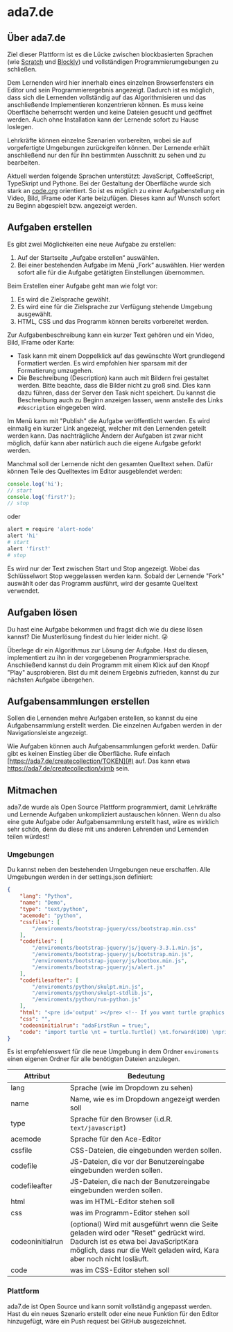 # ada7.de

## Über ada7.de

Ziel dieser Plattform ist es die Lücke zwischen blockbasierten Sprachen (wie [Scratch](https://scratch.mit.edu/) und [Blockly](https://blockly-demo.appspot.com/static/demos/index.html)) und vollständigen Programmierumgebungen zu schließen. 

Dem Lernenden wird hier innerhalb eines einzelnen Browserfensters ein Editor und sein Programmierergebnis angezeigt. Dadurch ist es möglich, dass sich die Lernenden vollständig auf das Algorithmisieren und das anschließende Implementieren konzentrieren können. Es muss keine Oberfläche beherrscht werden und keine Dateien gesucht und geöffnet werden. Auch ohne Installation kann der Lernende sofort zu Hause loslegen.

Lehrkräfte können einzelne Szenarien vorbereiten, wobei sie auf vorgefertigte Umgebungen zurückgreifen können. Der Lernende erhält anschließend nur den für ihn bestimmten Ausschnitt zu sehen und zu bearbeiten.

Aktuell werden folgende Sprachen unterstützt: JavaScript, CoffeeScript, TypeSkript und Pythone. Bei der Gestaltung der Oberfläche wurde sich stark an [code.org](https://studio.code.org/hoc/1) orientiert. So ist es möglich zu einer Aufgabenstellung ein Video, Bild, IFrame oder Karte beizufügen. Dieses kann auf Wunsch sofort zu Beginn abgespielt bzw. angezeigt werden.

## Aufgaben erstellen

Es gibt zwei Möglichkeiten eine neue Aufgabe zu erstellen:

1. Auf der Startseite „Aufgabe erstellen“ auswählen.
2. Bei einer bestehenden Aufgabe im Menü „Fork“ auswählen. Hier werden sofort alle für die Aufgabe getätigten Einstellungen übernommen.

Beim Erstellen einer Aufgabe geht man wie folgt vor:

1. Es wird die Zielsprache gewählt.
2. Es wird eine für die Zielsprache zur Verfügung stehende Umgebung ausgewählt. 
3. HTML, CSS und das Programm können bereits vorbereitet werden.

Zur Aufgabenbeschreibung kann ein kurzer Text gehören und ein Video, Bild, IFrame oder Karte:

* Task kann mit einem Doppelklick auf das gewünschte Wort grundlegend Formatiert werden. Es wird empfohlen hier sparsam mit der Formatierung umzugehen.
* Die Beschreibung (Description) kann auch mit Bildern frei gestaltet werden. Bitte beachte, dass die Bilder nicht zu groß sind. Dies kann dazu führen, dass der Server den Task nicht speichert. Du kannst die Beschreibung auch zu Beginn anzeigen lassen, wenn anstelle des Links `#description` eingegeben wird.

Im Menü kann mit "Publish" die Aufgabe veröffentlicht werden. Es wird einmalig ein kurzer Link angezeigt, welcher mit den Lernenden geteilt werden kann. Das nachträgliche Ändern der Aufgaben ist zwar nicht möglich, dafür kann aber natürlich auch die eigene Aufgabe geforkt werden.



Manchmal soll der Lernende nicht den gesamten Quelltext sehen. Dafür können Teile des Quelltextes im Editor ausgeblendet werden:

```js
console.log('hi');
// start
console.log('first?');
// stop
```

oder

```coffeescript
alert = require 'alert-node'
alert 'hi'
# start
alert 'first?'
# stop
```

Es wird nur der Text zwischen Start und Stop angezeigt. Wobei das Schlüsselwort Stop weggelassen werden kann. Sobald der Lernende "Fork" auswählt oder das Programm ausführt, wird der gesamte Quelltext verwendet.



## Aufgaben lösen

​Du hast eine Aufgabe bekommen und fragst dich wie du diese lösen kannst? Die Musterlösung findest du hier leider nicht.  :stuck_out_tongue_winking_eye:

Überlege dir ein Algorithmus zur Lösung der Aufgabe. Hast du diesen, implementiert zu ihn in der vorgegebenen Programmiersprache. Anschließend kannst du dein Programm mit einem Klick auf den Knopf "Play" ausprobieren. Bist du mit deinem Ergebnis zufrieden, kannst du zur nächsten Aufgabe übergehen.



## Aufgabensammlungen erstellen

Sollen die Lernenden mehre Aufgaben erstellen, so kannst du eine Aufgabensammlung erstellt werden. Die einzelnen Aufgaben werden in der Navigationsleiste angezeigt.

Wie Aufgaben können auch Aufgabensammlungen geforkt werden. Dafür gibt es keinen Einstieg über die Oberfläche. Rufe einfach [https://ada7.de/createcollection/TOKEN](#) auf. Das kann etwa https://ada7.de/createcollection/xjmb sein.




## Mitmachen

ada7.de wurde als Open Source Plattform programmiert, damit Lehrkräfte und Lernende Aufgaben unkompliziert austauschen können. Wenn du also eine gute Aufgabe oder Aufgabensammlung erstellt hast, wäre es wirklich sehr schön, denn du diese mit uns anderen Lehrenden und Lernenden teilen würdest!

### Umgebungen

Du kannst neben den bestehenden Umgebungen neue erschaffen. Alle Umgebungen werden in der settings.json definiert:

```json
{
	"lang": "Python",
	"name": "Demo",
	"type": "text/python",
	"acemode": "python",
	"cssfiles": [
		"/enviroments/bootstrap-jquery/css/bootstrap.min.css"
	],
	"codefiles": [
		"/enviroments/bootstrap-jquery/js/jquery-3.3.1.min.js",
		"/enviroments/bootstrap-jquery/js/bootstrap.min.js",
		"/enviroments/bootstrap-jquery/js/bootbox.min.js",
		"/enviroments/bootstrap-jquery/js/alert.js"
	],
	"codefilesafter": [
		"/enviroments/python/skulpt.min.js",
		"/enviroments/python/skulpt-stdlib.js",
		"/enviroments/python/run-python.js"
	],
	"html": "<pre id='output' ></pre> <!-- If you want turtle graphics include a canvas --> <div id='mycanvas'></div> ",
	"css": "",
  	"codeoninitialrun": "adaFirstRun = true;",
	"code": "import turtle \nt = turtle.Turtle() \nt.forward(100) \nprint 'Hello World'"
}
```

Es ist empfehlenswert für die neue Umgebung in dem Ordner `enviroments` einen eigenen Ordner für alle benötigten Dateien anzulegen.

| Attribut         | Bedeutung                                |
| ---------------- | ---------------------------------------- |
| lang             | Sprache (wie im Dropdown zu sehen)       |
| name             | Name, wie es im Dropdown angezeigt werden soll |
| type             | Sprache für den Browser (i.d.R. `text/javascript`) |
| acemode          | Sprache für den Ace-Editor               |
| cssfile          | CSS-Dateien, die eingebunden werden sollen. |
| codefile         | JS-Dateien, die vor der Benutzereingabe eingebunden werden sollen. |
| codefileafter    | JS-Dateien, die nach der Benutzereingabe eingebunden werden sollen. |
| html             | was im HTML-Editor stehen soll           |
| css              | was im Programm-Editor stehen soll       |
| codeoninitialrun | (optional) Wird mit ausgeführt wenn die Seite geladen wird oder "Reset" gedrückt wird. Dadurch ist es etwa bei JavaScriptKara möglich, dass nur die Welt geladen wird, Kara aber noch nicht losläuft. |
| code             | was im CSS-Editor stehen soll            |

### Plattform

ada7.de ist Open Source und kann somit vollständig angepasst werden. Hast du ein neues Szenario erstellt oder eine neue Funktion für den Editor hinzugefügt, wäre ein Push request bei GitHub ausgezeichnet.

